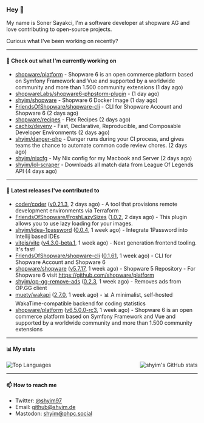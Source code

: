 ### Hey 👋

My name is Soner Sayakci, I'm a software developer at shopware AG and love contributing to open-source projects.

Curious what I've been working on recently?

---

#### 👷 Check out what I'm currently working on

- [shopware/platform](https://github.com/shopware/platform) - Shopware 6 is an open commerce platform based on Symfony Framework and Vue and supported by a worldwide community and more than 1.500 community extensions (1 day ago)
- [shopwareLabs/shopware6-phpstorm-plugin](https://github.com/shopwareLabs/shopware6-phpstorm-plugin) -  (1 day ago)
- [shyim/shopware](https://github.com/shyim/shopware) - Shopware 6 Docker Image (1 day ago)
- [FriendsOfShopware/shopware-cli](https://github.com/FriendsOfShopware/shopware-cli) - CLI for Shopware Account and Shopware 6 (2 days ago)
- [shopware/recipes](https://github.com/shopware/recipes) - Flex Recipes (2 days ago)
- [cachix/devenv](https://github.com/cachix/devenv) - Fast, Declarative, Reproducible, and Composable Developer Environments (2 days ago)
- [shyim/danger-php](https://github.com/shyim/danger-php) - Danger runs during your CI process, and gives teams the chance to automate common code review chores. (2 days ago)
- [shyim/nixcfg](https://github.com/shyim/nixcfg) - My Nix config for my Macbook and Server (2 days ago)
- [shyim/lol-scraper](https://github.com/shyim/lol-scraper) - Downloads all match data from League Of Legends API (4 days ago)

---

#### 🔭 Latest releases I've contributed to

- [coder/coder](https://github.com/coder/coder) ([v0.21.3](https://github.com/coder/coder/releases/tag/v0.21.3), 2 days ago) - A tool that provisions remote development environments via Terraform
- [FriendsOfShopware/FroshLazySizes](https://github.com/FriendsOfShopware/FroshLazySizes) ([1.0.2](https://github.com/FriendsOfShopware/FroshLazySizes/releases/tag/1.0.2), 2 days ago) - This plugin allows you to use lazy loading for your images.
- [shyim/idea-1password](https://github.com/shyim/idea-1password) ([0.0.4](https://github.com/shyim/idea-1password/releases/tag/0.0.4), 1 week ago) - Integrate 1Password into Intellij based IDEs
- [vitejs/vite](https://github.com/vitejs/vite) ([v4.3.0-beta.1](https://github.com/vitejs/vite/releases/tag/v4.3.0-beta.1), 1 week ago) - Next generation frontend tooling. It&#39;s fast!
- [FriendsOfShopware/shopware-cli](https://github.com/FriendsOfShopware/shopware-cli) ([0.1.61](https://github.com/FriendsOfShopware/shopware-cli/releases/tag/0.1.61), 1 week ago) - CLI for Shopware Account and Shopware 6
- [shopware/shopware](https://github.com/shopware/shopware) ([v5.7.17](https://github.com/shopware/shopware/releases/tag/v5.7.17), 1 week ago) - Shopware 5 Repository - For Shopware 6 visit https://github.com/shopware/platform
- [shyim/op-gg-remove-ads](https://github.com/shyim/op-gg-remove-ads) ([0.2.3](https://github.com/shyim/op-gg-remove-ads/releases/tag/0.2.3), 1 week ago) - Removes ads from OP.GG client
- [muety/wakapi](https://github.com/muety/wakapi) ([2.7.0](https://github.com/muety/wakapi/releases/tag/2.7.0), 1 week ago) - 📊 A minimalist, self-hosted WakaTime-compatible backend for coding statistics
- [shopware/platform](https://github.com/shopware/platform) ([v6.5.0.0-rc3](https://github.com/shopware/platform/releases/tag/v6.5.0.0-rc3), 1 week ago) - Shopware 6 is an open commerce platform based on Symfony Framework and Vue and supported by a worldwide community and more than 1.500 community extensions

---

#### 📊 My stats

<img align="right" alt="shyim's GitHub stats" src="https://github-readme-stats.vercel.app/api?username=shyim&count_private=1&show_icons=true&" />

![Top Languages](https://github-readme-stats.vercel.app/api/top-langs/?username=shyim)

---

#### 📫 How to reach me

- Twitter: [@shyim97](https://twitter.com/shyim97)
- Email: [github@shyim.de](mailto://github@shyim.de)
- Mastodon: <a rel="me" href="https://phpc.social/@shyim">shyim@phpc.social</a>
